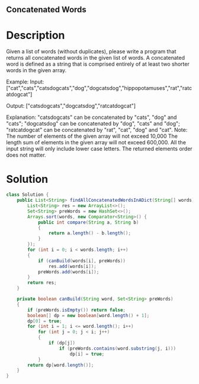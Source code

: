 Concatenated Words
---

# Description

Given a list of words (without duplicates), please write a program that returns all concatenated words in the given list of words.
A concatenated word is defined as a string that is comprised entirely of at least two shorter words in the given array.

Example:
Input: ["cat","cats","catsdogcats","dog","dogcatsdog","hippopotamuses","rat","ratcatdogcat"]

Output: ["catsdogcats","dogcatsdog","ratcatdogcat"]

Explanation: "catsdogcats" can be concatenated by "cats", "dog" and "cats";
 "dogcatsdog" can be concatenated by "dog", "cats" and "dog";
"ratcatdogcat" can be concatenated by "rat", "cat", "dog" and "cat".
Note:
The number of elements of the given array will not exceed 10,000
The length sum of elements in the given array will not exceed 600,000.
All the input string will only include lower case letters.
The returned elements order does not matter.


# Solution
```java
class Solution {
    public List<String> findAllConcatenatedWordsInADict(String[] words) {
        List<String> res = new ArrayList<>();
        Set<String> preWords = new HashSet<>();
        Arrays.sort(words, new Comparator<String>() {
            public int compare(String a, String b)
            {
                return a.length() - b.length();
            }
        });
        for (int i = 0; i < words.length; i++)
        {
            if (canBuild(words[i], preWords))
                res.add(words[i]);
            preWords.add(words[i]);
        }
        return res;
    }

    private boolean canBuild(String word, Set<String> preWords)
    {
        if (preWords.isEmpty()) return false;
        boolean[] dp = new boolean[word.length() + 1];
        dp[0] = true;
        for (int i = 1; i <= word.length(); i++)
            for (int j = 0; j < i; j++)
            {
                if (dp[j])
                    if (preWords.contains(word.substring(j, i)))
                        dp[i] = true;
            }
        return dp[word.length()];
    }
}
```
